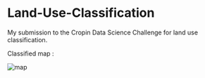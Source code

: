# Land-Use-Classification
My submission to the Cropin Data Science Challenge for land use classification.

Classified map :

![map](https://github.com/Akhilesh64/Land-Use-Classification/blob/main/classification.png)
